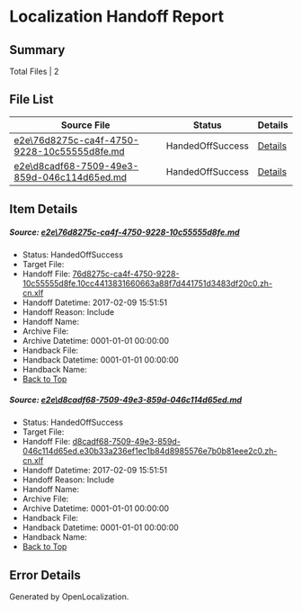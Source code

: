 # <a name='report-top'></a> Localization Handoff Report

## Summary
 Total Files | 2

## File List
 Source File | Status | Details 
 ----------- | ------ | ------- 
 [e2e\76d8275c-ca4f-4750-9228-10c55555d8fe.md](https://github.com/OpenLocalizationTestOrg/ol-test0/blob/b655b04b3d1f2e4ece3f3f172fc8845d17f2ff97/e2e/76d8275c-ca4f-4750-9228-10c55555d8fe.md) | HandedOffSuccess | [Details](#5206178fd0f9130a0d051ea01dc04f82901050e57)
 [e2e\d8cadf68-7509-49e3-859d-046c114d65ed.md](https://github.com/OpenLocalizationTestOrg/ol-test0/blob/b655b04b3d1f2e4ece3f3f172fc8845d17f2ff97/e2e/d8cadf68-7509-49e3-859d-046c114d65ed.md) | HandedOffSuccess | [Details](#078f0f0317380d7ebaefb833c3f33f55473f209b12)

## Item Details
##### <a name='5206178fd0f9130a0d051ea01dc04f82901050e57'></a> Source: [e2e\76d8275c-ca4f-4750-9228-10c55555d8fe.md](https://github.com/OpenLocalizationTestOrg/ol-test0/blob/b655b04b3d1f2e4ece3f3f172fc8845d17f2ff97/e2e/76d8275c-ca4f-4750-9228-10c55555d8fe.md)
* Status: HandedOffSuccess
* Target File: 
* Handoff File: [76d8275c-ca4f-4750-9228-10c55555d8fe.10cc4413831660663a88f7d441751d3483df20c0.zh-cn.xlf](https://github.com/OpenLocalizationTestOrg/ol-test0-handoff/blob/b20ada26890a154f75ec88a7d0d2ac0afde33a6e/ol-handoff/OpenLocalizationTestOrg/ol-test0-zhcn/shujia/ht/76d8275c-ca4f-4750-9228-10c55555d8fe.10cc4413831660663a88f7d441751d3483df20c0.zh-cn.xlf)
* Handoff Datetime: 2017-02-09 15:51:51
* Handoff Reason: Include
* Handoff Name: 
* Archive File: 
* Archive Datetime: 0001-01-01 00:00:00
* Handback File: 
* Handback Datetime: 0001-01-01 00:00:00
* Handback Name: 
* [Back to Top](#report-top)

##### <a name='078f0f0317380d7ebaefb833c3f33f55473f209b12'></a> Source: [e2e\d8cadf68-7509-49e3-859d-046c114d65ed.md](https://github.com/OpenLocalizationTestOrg/ol-test0/blob/b655b04b3d1f2e4ece3f3f172fc8845d17f2ff97/e2e/d8cadf68-7509-49e3-859d-046c114d65ed.md)
* Status: HandedOffSuccess
* Target File: 
* Handoff File: [d8cadf68-7509-49e3-859d-046c114d65ed.e30b33a236ef1ec1b84d8985576e7b0b81eee2c0.zh-cn.xlf](https://github.com/OpenLocalizationTestOrg/ol-test0-handoff/blob/b20ada26890a154f75ec88a7d0d2ac0afde33a6e/ol-handoff/OpenLocalizationTestOrg/ol-test0-zhcn/shujia/ht/d8cadf68-7509-49e3-859d-046c114d65ed.e30b33a236ef1ec1b84d8985576e7b0b81eee2c0.zh-cn.xlf)
* Handoff Datetime: 2017-02-09 15:51:51
* Handoff Reason: Include
* Handoff Name: 
* Archive File: 
* Archive Datetime: 0001-01-01 00:00:00
* Handback File: 
* Handback Datetime: 0001-01-01 00:00:00
* Handback Name: 
* [Back to Top](#report-top)


## Error Details

Generated by OpenLocalization.

